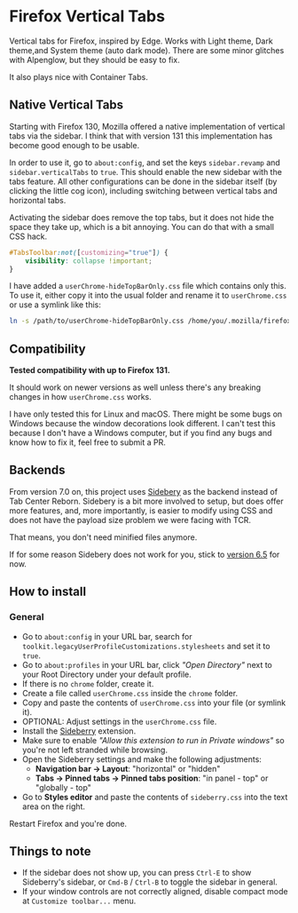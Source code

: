 # Firefox Vertical Tabs

Vertical tabs for Firefox, inspired by Edge. Works with Light theme, Dark
theme,and System theme (auto dark mode). There are some minor glitches with
Alpenglow, but they should be easy to fix.

It also plays nice with Container Tabs.

## Native Vertical Tabs
Starting with Firefox 130, Mozilla offered a native implementation of vertical
tabs via the sidebar. I think that with version 131 this implementation has
become good enough to be usable.

In order to use it, go to `about:config`, and set the keys `sidebar.revamp` and
`sidebar.verticalTabs` to `true`. This should enable the new sidebar with the
tabs feature. All other configurations can be done in the sidebar itself (by
clicking the little cog icon), including switching between vertical tabs and
horizontal tabs.

Activating the sidebar does remove the top tabs, but it does not hide the space
they take up, which is a bit annoying. You can do that with a small CSS hack.

```css
#TabsToolbar:not([customizing="true"]) {
    visibility: collapse !important;
}
```

I have added a `userChrome-hideTopBarOnly.css` file which contains only this. To
use it, either copy it into the usual folder and rename it to `userChrome.css`
or use a symlink like this:

```sh
ln -s /path/to/userChrome-hideTopBarOnly.css /home/you/.mozilla/firefox/xxx.default-release/chrome/userChrome.css
```

## Compatibility

**Tested compatibility with up to Firefox 131.**

It should work on newer versions as well unless there's any breaking changes in
how `userChrome.css` works.

I have only tested this for Linux and macOS. There might be some bugs on Windows
because the window decorations look different. I can't test this because I don't
have a Windows computer, but if you find any bugs and know how to fix it, feel
free to submit a PR.

## Backends

From version 7.0 on, this project uses
[Sidebery](https://addons.mozilla.org/en-US/firefox/addon/sidebery/) as the
backend instead of Tab Center Reborn. Sidebery is a bit more involved to setup,
but does offer more features, and, more importantly, is easier to modify using
CSS and does not have the payload size problem we were facing with TCR.

That means, you don't need minified files anymore.

If for some reason Sidebery does not work for you, stick to [version
6.5](https://codeberg.org/ranmaru22/firefox-vertical-tabs/releases/tag/v6.5) for
now.

## How to install

### General

-   Go to `about:config` in your URL bar, search for
    `toolkit.legacyUserProfileCustomizations.stylesheets` and set it to `true`.
-   Go to `about:profiles` in your URL bar, click *"Open Directory"* next to
    your Root Directory under your default profile.
-   If there is no `chrome` folder, create it.
-   Create a file called `userChrome.css` inside the `chrome` folder.
-   Copy and paste the contents of `userChrome.css` into your file (or symlink
    it).
-   OPTIONAL: Adjust settings in the `userChrome.css` file.
-   Install the
    [Sideberry](https://addons.mozilla.org/en-US/firefox/addon/sidebery/)
    extension.
-   Make sure to enable *"Allow this extension to run in Private windows"* so
    you're not left stranded while browsing.
-   Open the Sideberry settings and make the following adjustments:
    -   **Navigation bar -\> Layout**: "horizontal" or "hidden"
    -   **Tabs -\> Pinned tabs -\> Pinned tabs position**: "in panel - top" or
        "globally - top"
-   Go to **Styles editor** and paste the contents of `sideberry.css` into the
    text area on the right.

Restart Firefox and you're done.

## Things to note

-   If the sidebar does not show up, you can press `Ctrl-E` to show Sideberry's
    sidebar, or `Cmd-B` / `Ctrl-B` to toggle the sidebar in general.
-   If your window controls are not correctly aligned, disable compact mode at
    `Customize toolbar...` menu.
